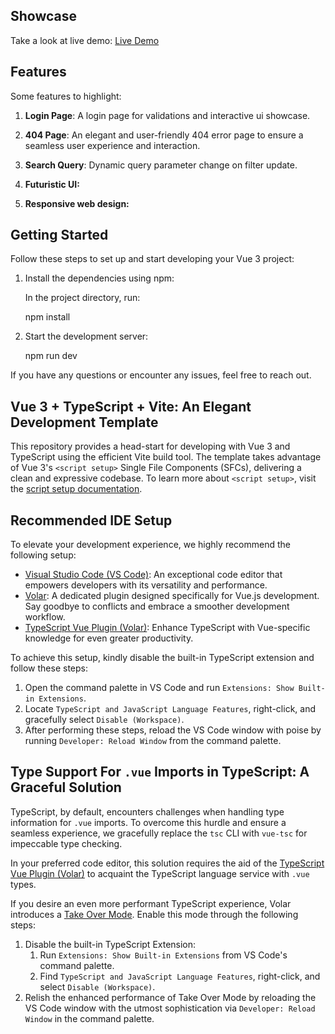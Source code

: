 ## Showcase

Take a look at live demo: [Live Demo](https://satellantara.netlify.app)

## Features

Some features to highlight:

1. **Login Page**: A login page for validations and interactive ui showcase.

2. **404 Page**: An elegant and user-friendly 404 error page to ensure a seamless user experience and interaction.

3. **Search Query**: Dynamic query parameter change on filter update.

4. **Futuristic UI:**

5. **Responsive web design:**

## Getting Started

Follow these steps to set up and start developing your Vue 3 project:

1. Install the dependencies using npm:

   In the project directory, run:

   npm install

2. Start the development server:

    npm run dev

If you have any questions or encounter any issues, feel free to reach out.

## Vue 3 + TypeScript + Vite: An Elegant Development Template

This repository provides a head-start for developing with Vue 3 and TypeScript using the efficient Vite build tool. The template takes advantage of Vue 3's `<script setup>` Single File Components (SFCs), delivering a clean and expressive codebase. To learn more about `<script setup>`, visit the [script setup documentation](https://v3.vuejs.org/api/sfc-script-setup.html#sfc-script-setup).

## Recommended IDE Setup

To elevate your development experience, we highly recommend the following setup:

- [Visual Studio Code (VS Code)](https://code.visualstudio.com/): An exceptional code editor that empowers developers with its versatility and performance.
- [Volar](https://marketplace.visualstudio.com/items?itemName=Vue.volar): A dedicated plugin designed specifically for Vue.js development. Say goodbye to conflicts and embrace a smoother development workflow.
- [TypeScript Vue Plugin (Volar)](https://marketplace.visualstudio.com/items?itemName=Vue.vscode-typescript-vue-plugin): Enhance TypeScript with Vue-specific knowledge for even greater productivity.

To achieve this setup, kindly disable the built-in TypeScript extension and follow these steps:

1. Open the command palette in VS Code and run `Extensions: Show Built-in Extensions`.
2. Locate `TypeScript and JavaScript Language Features`, right-click, and gracefully select `Disable (Workspace)`.
3. After performing these steps, reload the VS Code window with poise by running `Developer: Reload Window` from the command palette.

## Type Support For `.vue` Imports in TypeScript: A Graceful Solution

TypeScript, by default, encounters challenges when handling type information for `.vue` imports. To overcome this hurdle and ensure a seamless experience, we gracefully replace the `tsc` CLI with `vue-tsc` for impeccable type checking.

In your preferred code editor, this solution requires the aid of the [TypeScript Vue Plugin (Volar)](https://marketplace.visualstudio.com/items?itemName=Vue.vscode-typescript-vue-plugin) to acquaint the TypeScript language service with `.vue` types.

If you desire an even more performant TypeScript experience, Volar introduces a [Take Over Mode](https://github.com/johnsoncodehk/volar/discussions/471#discussioncomment-1361669). Enable this mode through the following steps:

1. Disable the built-in TypeScript Extension:
   1. Run `Extensions: Show Built-in Extensions` from VS Code's command palette.
   2. Find `TypeScript and JavaScript Language Features`, right-click, and select `Disable (Workspace)`.
2. Relish the enhanced performance of Take Over Mode by reloading the VS Code window with the utmost sophistication via `Developer: Reload Window` in the command palette.

